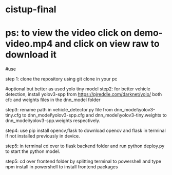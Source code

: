 # cistup-final

# ps: to view the video click on demo-video.mp4 and click on view raw to download it
#use

step 1: clone the repository using git clone <url> in your pc

#optional but better as used yolo tiny model
step2: for better vehicle detection, install yolov3-spp from https://pjreddie.com/darknet/yolo/ both cfc and weights files in the dnn_model folder

step3: rename path in vehicle_detector.py file from dnn_model\yolov3-tiny.cfg to dnn_model\yolov3-spp.cfg and dnn_model\yolov3-tiny.weights to dnn_model\yolov3-spp.weights respectively.

step4: use pip install opencv,flask to download opencv and flask in terminal if not installed previously in device.

step5: in terminal cd over to flask backend folder and run python deploy.py to start the python model.

step5: cd over frontend folder by splitting terminal to powershell and type npm install in powershell to install frontend packages

